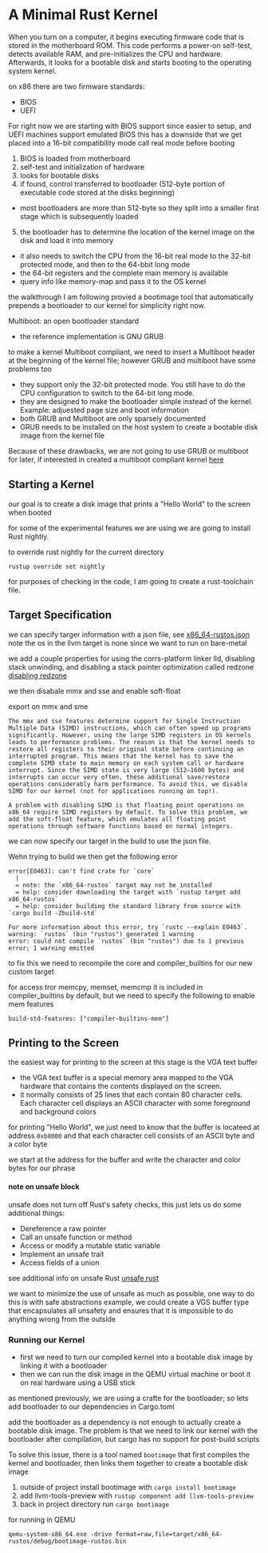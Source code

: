 # A Minimal Rust Kernel
When you turn on a computer, it begins executing firmware code that is stored in the motherboard ROM.
This code performs a power-on self-test, detects available RAM, and pre-initializes the CPU and hardware.
Afterwards, it looks for a bootable disk and starts booting to the operating system kernel.

on x86 there are two firmware standards:
* BIOS
* UEFI

For right now we are starting with BIOS support since easier to setup, and UEFI machines support emulated BIOS
this has a downside that we get placed into a 16-bit compatibility mode call real mode before booting

1. BIOS is loaded from motherboard
2. self-test and initialization of hardware
3. looks for bootable disks
4. if found, control transferred to bootloader (512-byte portion of executable code stored at the disks beginning)
  * most bootloaders are more than 512-byte so they split into a smaller first stage which is subsequently loaded
5. the bootloader has to determine the location of the kernel image on the disk and load it into memory
  * it also needs to switch the CPU from the 16-bit real mode to the 32-bit protected mode, and then to the 64-bbit long mode
  * the 64-bit registers and the complete main memory is available
  * query info like memory-map and pass it to the OS kernel

the walkthrough I am following provied a bootimage tool that automatically prepends a bootloader to our kernel for simplicity right now.

Multiboot: an open bootloader standard
* the reference implementation is GNU GRUB

to make a kernel Multiboot compliant, we need to insert a Multiboot header at the beginning of the kernel file; however GRUB and multiboot have some problems too
* they support only the 32-bit protected mode. You still have to do the CPU configuration to switch to the 64-bit long mode.
* they are designed to make the bootloader simple instead of the kernel. Example: adjuested page size and boot information
* both GRUB and Multiboot are only sparsely documented
* GRUB needs to be installed on the host system to create a bootable disk image from the kernel file

Because of these drawbacks, we are not going to use GRUB or multiboot
for later, if interested in created a multiboot compliant kernel [here](https://os.phil-opp.com/edition-1/)

## Starting a Kernel
our goal is to create a disk image that prints a "Hello World" to the screen when booted

for some of the experimental features we are using we are going to install Rust nightly.

to override rust nightly for the current directory
```
rustup override set nightly
```
for purposes of checking in the code, I am going to create a rust-toolchain file.

## Target Specification
we can specify targer information with a json file, see [x86_64-rustos.json](../x86_64-blog_os.json)
note the os in the llvm target is none since we want to run on bare-metal

we add a couple properties for using the corrs-platform linker lld, disabling stack unwinding, and disabling a stack pointer optimization called redzone [disabling redzone](https://os.phil-opp.com/red-zone/)

we then disabale mmx and sse and enable soft-float

export on mmx and sme
```
The mmx and sse features determine support for Single Instruction Multiple Data (SIMD) instructions, which can often speed up programs significantly. However, using the large SIMD registers in OS kernels leads to performance problems. The reason is that the kernel needs to restore all registers to their original state before continuing an interrupted program. This means that the kernel has to save the complete SIMD state to main memory on each system call or hardware interrupt. Since the SIMD state is very large (512–1600 bytes) and interrupts can occur very often, these additional save/restore operations considerably harm performance. To avoid this, we disable SIMD for our kernel (not for applications running on top!).

A problem with disabling SIMD is that floating point operations on x86_64 require SIMD registers by default. To solve this problem, we add the soft-float feature, which emulates all floating point operations through software functions based on normal integers.
```

we can now specify our target in the build to use the json file.

Wehn trying to build we then get the following error
```
error[E0463]: can't find crate for `core`
  |
  = note: the `x86_64-rustos` target may not be installed
  = help: consider downloading the target with `rustup target add x86_64-rustos`
  = help: consider building the standard library from source with `cargo build -Zbuild-std`

For more information about this error, try `rustc --explain E0463`.
warning: `rustos` (bin "rustos") generated 1 warning
error: could not compile `rustos` (bin "rustos") due to 1 previous error; 1 warning emitted
```

to fix this we need to recompile the core and compiler_builtins for our new custom target

for access tror memcpy, memset, memcmp it is included in compiler_builtins by default, but we need to specify the following to enable mem features
```
build-std-features: ["compiler-builtins-mem"]
```

## Printing to the Screen
the easiest way for printing to the screen at this stage is the VGA text buffer
* the VGA text buffer is a special memory area mapped to the VGA hardware that contains the contents displayed on the screen.
* it normally consists of 25 lines that each contain 80 character cells. Each character cell displays an ASCII character with some foreground and background colors

for printing "Hello World", we just need to know that the buffer is locateed at address `0xb8000` and that each character cell consists of an ASCII byte and a color byte

we start at the address for the buffer and write the character and color bytes for our phrase

#### note on unsafe block
unsafe does not turn off Rust's safety checks, this just lets us do some additional things:
* Dereference a raw pointer
* Call an unsafe function or method
* Access or modify a mutable static variable
* Implement an unsafe trait
* Access fields of a union

see additional info on unsafe Rust [unsafe rust](https://doc.rust-lang.org/stable/book/ch19-01-unsafe-rust.html#unsafe-superpowers)

we want to minimize the use of unsafe as much as possible, one way to do this is with safe abstractions
example, we could create a VGS buffer type that encapsulates all unsafety and ensures that it is impossible to do anything wrong from the outside

### Running our Kernel
* first we need to turn our compiled kernel into a bootable disk image by linking it with a bootloader
* then we can run the disk image in the QEMU virtual machine or boot it on real hardware using a USB stick

as mentioned previously, we are using a crafte for the bootloader; so lets add bootloader to our dependencies in Cargo.toml

add the bootloader as a dependency is not enough to actually create a bootable disk image.
The problem is that we need to link our kernel with the bootloader after compilation, but cargo has no support for post-build scripts

To solve this issue, there is a tool named `bootimage` that first compiles the kernel and bootloader, then links them together to create a bootable disk image

1. outside of project install bootimage with `cargo install bootimage`
2. add llvm-tools-preview with `rustup component add llvm-tools-preview`
3. back in project directory run `cargo bootimage`

for running in QEMU
```
qemu-system-x86_64.exe -drive format=raw,file=target/x86_64-rustos/debug/bootimage-rustos.bin
```